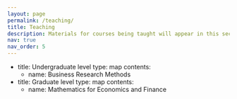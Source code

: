 ```yaml
---
layout: page
permalink: /teaching/
title: Teaching
description: Materials for courses being taught will appear in this section.
nav: true
nav_order: 5
---
```


- title: Undergraduate level
  type: map
  contents:
    - name: Business Research Methods
- title: Graduate level
  type: map
  contents:
    - name: Mathematics for Economics and Finance
